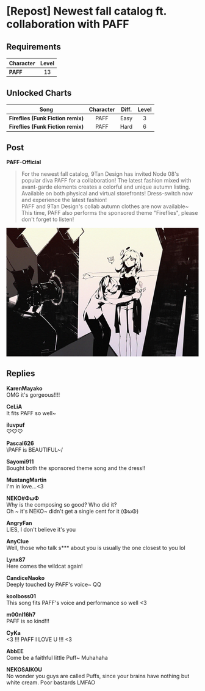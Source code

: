 # [Repost] Newest fall catalog ft. collaboration with PAFF
## Requirements
|Character|Level|
|---------|:---:|
|**PAFF** | 13  |

## Unlocked Charts
|               Song               |Character|Diff.|Level|
|----------------------------------|:-------:|:---:|:---:|
|**Fireflies (Funk Fiction remix)**|  PAFF   |Easy |  3  |
|**Fireflies (Funk Fiction remix)**|  PAFF   |Hard |  6  |

## Post
**PAFF-Official**<br>
> For the newest fall catalog, 9Tan Design has invited Node 08's popular diva PAFF for a collaboration! The latest fashion mixed with avant-garde elements creates a colorful and unique autumn listing. <br>
> Available on both physical and virtual storefronts! Dress-switch now and experience the latest fashion!<br>
PAFF and 9Tan Design's collab autumn clothes are now available~ This time, PAFF also performs the sponsored theme "Fireflies", please don't forget to listen!

![p0901.png](./attachments/p0901.png)
## Replies
**KarenMayako**<br>
OMG it's gorgeous!!!!

**CeLiA**<br>
It fits PAFF so well~

**iluvpuf**<br>
♡♡♡

**Pascal626**<br>
\\PAFF is BEAUTIFUL~/

**Sayomi911**<br>
Bought both the sponsored theme song and the dress!!

**MustangMartin**<br>
I'm in love...<3

**NEKO#ΦωΦ**<br>
Why is the composing so good? Who did it?<br>
Oh ~ it's NEKO~ didn't get a single cent for it (ΦωΦ)

**AngryFan**<br>
LIES, I don't believe it's you

**AnyClue**<br>
Well, those who talk s\*\*\* about you is usually the one closest to you lol 

**Lynx87**<br>
Here comes the wildcat again!

**CandiceNaoko**<br>
Deeply touched by PAFF's voice~ QQ

**koolboss01**<br>
This song fits PAFF's voice and performance so well <3

**m00nl16h7**<br>
PAFF is so kind!!!

**CyKa**<br>
<3 !!! PAFF I LOVE U !!! <3

**AbbEE**<br>
Come be a faithful little Puff~ Muhahaha

**NEKOSAIKOU**<br>
No wonder you guys are called Puffs, since your brains have nothing but white cream. Poor bastards LMFAO

